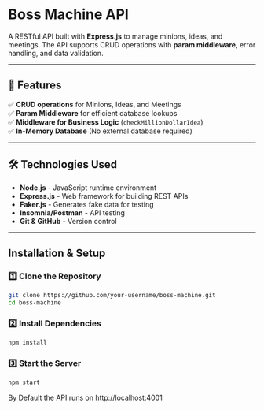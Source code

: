 # Boss Machine API 

A RESTful API built with **Express.js** to manage minions, ideas, and meetings. The API supports CRUD operations with **param middleware**, error handling, and data validation.

---

## 📌 Features
✅ **CRUD operations** for Minions, Ideas, and Meetings  
✅ **Param Middleware** for efficient database lookups  
✅ **Middleware for Business Logic** (`checkMillionDollarIdea`)  
✅ **In-Memory Database** (No external database required)  

---

## 🛠️ Technologies Used
- **Node.js** - JavaScript runtime environment
- **Express.js** - Web framework for building REST APIs
- **Faker.js** - Generates fake data for testing
- **Insomnia/Postman** - API testing 
- **Git & GitHub** - Version control   

---
## Installation & Setup
### **1️⃣ Clone the Repository**
```sh
git clone https://github.com/your-username/boss-machine.git
cd boss-machine
```
### **2️⃣ Install Dependencies**
```sh
npm install
```
### **3️⃣ Start the Server**
```sh
npm start
```
By Default the API runs on http://localhost:4001


